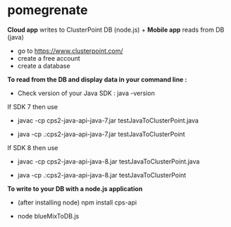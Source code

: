 # pomegrenate
**Cloud app** writes to ClusterPoint DB (node.js) + **Mobile app** reads from DB (java)

* go to https://www.clusterpoint.com/
* create a free account
* create a database

**To read from the DB and display data in your command line :** 

* Check version of your Java SDK : java -version

If SDK 7 then use 

* javac -cp cps2-java-api-java-7.jar testJavaToClusterPoint.java

* java -cp .:cps2-java-api-java-7.jar testJavaToClusterPoint

If SDK 8 then use 

* javac -cp cps2-java-api-java-8.jar testJavaToClusterPoint.java

* java -cp .:cps2-java-api-java-8.jar testJavaToClusterPoint

**To write to your DB with a node.js application** 

* (after installing node) npm install cps-api

* node blueMixToDB.js



